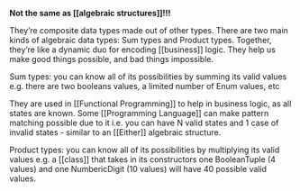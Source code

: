 **Not the same as [[algebraic structures]]!!!**

They’re composite  data types made out of other types. There are two main kinds of algebraic data types: Sum types and Product types. Together, they’re like a dynamic duo for encoding [[business]] logic. They help us make good things possible, and bad things impossible.

Sum types: you can know all of its possibilities by summing its valid values e.g. there are two booleans values, a limited number of Enum values, etc

They are used in [[Functional Programming]] to help in business logic, as all states are known. Some [[Programming Language]] can make pattern matching possible due to it i.e. you can have N valid states and 1 case of invalid states - similar to an [[Either]] algebraic structure.

Product types: you can know all of its possibilities by multiplying its valid values e.g. a [[class]] that takes in its constructors one BooleanTuple (4 values) and one NumbericDigit (10 values) will have 40 possible valid values.
